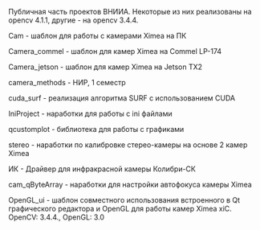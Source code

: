 Публичная часть проектов ВНИИА.
Некоторые из них реализованы на opencv 4.1.1, другие - на opencv 3.4.4.

Cam - шаблон для работы с камерами Ximea на ПК

Camera_commel - шаблон для камер Ximea на Commel LP-174

Camera_jetson - шаблон для камер Ximea на Jetson TX2

camera_methods - НИР, 1 семестр

cuda_surf - реализация алгоритма SURF с использованием CUDA

IniProject - наработки для работы с ini файлами

qcustomplot - библиотека для работы с графиками

stereo - наработки по калибровке стерео-камеры на основе 2 камер Ximea

ИК - Драйвер для инфракрасной камеры Колибри-СК

cam_qByteArray - наработки для настройки автофокуса камеры Ximea

OpenGL_ui - шаблон совместного использования встроенного в Qt графического редактора и OpenGL для работы камер Ximea xiC. OpenCV: 3.4.4., OpenGL: 3.0
